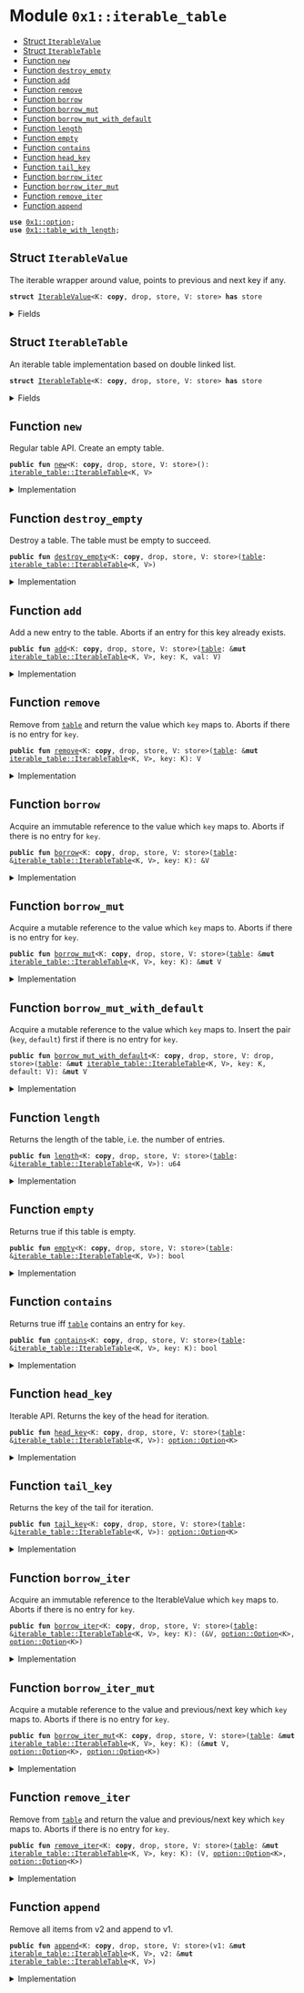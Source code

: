 
<a id="0x1_iterable_table"></a>

# Module `0x1::iterable_table`



-  [Struct `IterableValue`](#0x1_iterable_table_IterableValue)
-  [Struct `IterableTable`](#0x1_iterable_table_IterableTable)
-  [Function `new`](#0x1_iterable_table_new)
-  [Function `destroy_empty`](#0x1_iterable_table_destroy_empty)
-  [Function `add`](#0x1_iterable_table_add)
-  [Function `remove`](#0x1_iterable_table_remove)
-  [Function `borrow`](#0x1_iterable_table_borrow)
-  [Function `borrow_mut`](#0x1_iterable_table_borrow_mut)
-  [Function `borrow_mut_with_default`](#0x1_iterable_table_borrow_mut_with_default)
-  [Function `length`](#0x1_iterable_table_length)
-  [Function `empty`](#0x1_iterable_table_empty)
-  [Function `contains`](#0x1_iterable_table_contains)
-  [Function `head_key`](#0x1_iterable_table_head_key)
-  [Function `tail_key`](#0x1_iterable_table_tail_key)
-  [Function `borrow_iter`](#0x1_iterable_table_borrow_iter)
-  [Function `borrow_iter_mut`](#0x1_iterable_table_borrow_iter_mut)
-  [Function `remove_iter`](#0x1_iterable_table_remove_iter)
-  [Function `append`](#0x1_iterable_table_append)


<pre><code><b>use</b> <a href="../../move-stdlib/doc/option.md#0x1_option">0x1::option</a>;
<b>use</b> <a href="table_with_length.md#0x1_table_with_length">0x1::table_with_length</a>;
</code></pre>



<a id="0x1_iterable_table_IterableValue"></a>

## Struct `IterableValue`

The iterable wrapper around value, points to previous and next key if any.


<pre><code><b>struct</b> <a href="iterable_table.md#0x1_iterable_table_IterableValue">IterableValue</a>&lt;K: <b>copy</b>, drop, store, V: store&gt; <b>has</b> store
</code></pre>



<details>
<summary>Fields</summary>


<dl>
<dt>
<code>val: V</code>
</dt>
<dd>

</dd>
<dt>
<code>prev: <a href="../../move-stdlib/doc/option.md#0x1_option_Option">option::Option</a>&lt;K&gt;</code>
</dt>
<dd>

</dd>
<dt>
<code>next: <a href="../../move-stdlib/doc/option.md#0x1_option_Option">option::Option</a>&lt;K&gt;</code>
</dt>
<dd>

</dd>
</dl>


</details>

<a id="0x1_iterable_table_IterableTable"></a>

## Struct `IterableTable`

An iterable table implementation based on double linked list.


<pre><code><b>struct</b> <a href="iterable_table.md#0x1_iterable_table_IterableTable">IterableTable</a>&lt;K: <b>copy</b>, drop, store, V: store&gt; <b>has</b> store
</code></pre>



<details>
<summary>Fields</summary>


<dl>
<dt>
<code>inner: <a href="table_with_length.md#0x1_table_with_length_TableWithLength">table_with_length::TableWithLength</a>&lt;K, <a href="iterable_table.md#0x1_iterable_table_IterableValue">iterable_table::IterableValue</a>&lt;K, V&gt;&gt;</code>
</dt>
<dd>

</dd>
<dt>
<code>head: <a href="../../move-stdlib/doc/option.md#0x1_option_Option">option::Option</a>&lt;K&gt;</code>
</dt>
<dd>

</dd>
<dt>
<code>tail: <a href="../../move-stdlib/doc/option.md#0x1_option_Option">option::Option</a>&lt;K&gt;</code>
</dt>
<dd>

</dd>
</dl>


</details>

<a id="0x1_iterable_table_new"></a>

## Function `new`

Regular table API.
Create an empty table.


<pre><code><b>public</b> <b>fun</b> <a href="iterable_table.md#0x1_iterable_table_new">new</a>&lt;K: <b>copy</b>, drop, store, V: store&gt;(): <a href="iterable_table.md#0x1_iterable_table_IterableTable">iterable_table::IterableTable</a>&lt;K, V&gt;
</code></pre>



<details>
<summary>Implementation</summary>


<pre><code><b>public</b> <b>fun</b> <a href="iterable_table.md#0x1_iterable_table_new">new</a>&lt;K: <b>copy</b> + store + drop, V: store&gt;(): <a href="iterable_table.md#0x1_iterable_table_IterableTable">IterableTable</a>&lt;K, V&gt; {
    <a href="iterable_table.md#0x1_iterable_table_IterableTable">IterableTable</a> {
        inner: <a href="table_with_length.md#0x1_table_with_length_new">table_with_length::new</a>(),
        head: <a href="../../move-stdlib/doc/option.md#0x1_option_none">option::none</a>(),
        tail: <a href="../../move-stdlib/doc/option.md#0x1_option_none">option::none</a>(),
    }
}
</code></pre>



</details>

<a id="0x1_iterable_table_destroy_empty"></a>

## Function `destroy_empty`

Destroy a table. The table must be empty to succeed.


<pre><code><b>public</b> <b>fun</b> <a href="iterable_table.md#0x1_iterable_table_destroy_empty">destroy_empty</a>&lt;K: <b>copy</b>, drop, store, V: store&gt;(<a href="table.md#0x1_table">table</a>: <a href="iterable_table.md#0x1_iterable_table_IterableTable">iterable_table::IterableTable</a>&lt;K, V&gt;)
</code></pre>



<details>
<summary>Implementation</summary>


<pre><code><b>public</b> <b>fun</b> <a href="iterable_table.md#0x1_iterable_table_destroy_empty">destroy_empty</a>&lt;K: <b>copy</b> + store + drop, V: store&gt;(<a href="table.md#0x1_table">table</a>: <a href="iterable_table.md#0x1_iterable_table_IterableTable">IterableTable</a>&lt;K, V&gt;) {
    <b>assert</b>!(<a href="iterable_table.md#0x1_iterable_table_empty">empty</a>(&<a href="table.md#0x1_table">table</a>), 0);
    <b>assert</b>!(<a href="../../move-stdlib/doc/option.md#0x1_option_is_none">option::is_none</a>(&<a href="table.md#0x1_table">table</a>.head), 0);
    <b>assert</b>!(<a href="../../move-stdlib/doc/option.md#0x1_option_is_none">option::is_none</a>(&<a href="table.md#0x1_table">table</a>.tail), 0);
    <b>let</b> <a href="iterable_table.md#0x1_iterable_table_IterableTable">IterableTable</a> {inner, head: _, tail: _} = <a href="table.md#0x1_table">table</a>;
    <a href="table_with_length.md#0x1_table_with_length_destroy_empty">table_with_length::destroy_empty</a>(inner);
}
</code></pre>



</details>

<a id="0x1_iterable_table_add"></a>

## Function `add`

Add a new entry to the table. Aborts if an entry for this
key already exists.


<pre><code><b>public</b> <b>fun</b> <a href="iterable_table.md#0x1_iterable_table_add">add</a>&lt;K: <b>copy</b>, drop, store, V: store&gt;(<a href="table.md#0x1_table">table</a>: &<b>mut</b> <a href="iterable_table.md#0x1_iterable_table_IterableTable">iterable_table::IterableTable</a>&lt;K, V&gt;, key: K, val: V)
</code></pre>



<details>
<summary>Implementation</summary>


<pre><code><b>public</b> <b>fun</b> <a href="iterable_table.md#0x1_iterable_table_add">add</a>&lt;K: <b>copy</b> + store + drop, V: store&gt;(<a href="table.md#0x1_table">table</a>: &<b>mut</b> <a href="iterable_table.md#0x1_iterable_table_IterableTable">IterableTable</a>&lt;K, V&gt;, key: K, val: V) {
    <b>let</b> wrapped_value = <a href="iterable_table.md#0x1_iterable_table_IterableValue">IterableValue</a> {
        val,
        prev: <a href="table.md#0x1_table">table</a>.tail,
        next: <a href="../../move-stdlib/doc/option.md#0x1_option_none">option::none</a>(),
    };
    <a href="table_with_length.md#0x1_table_with_length_add">table_with_length::add</a>(&<b>mut</b> <a href="table.md#0x1_table">table</a>.inner, key, wrapped_value);
    <b>if</b> (<a href="../../move-stdlib/doc/option.md#0x1_option_is_some">option::is_some</a>(&<a href="table.md#0x1_table">table</a>.tail)) {
        <b>let</b> k = <a href="../../move-stdlib/doc/option.md#0x1_option_borrow">option::borrow</a>(&<a href="table.md#0x1_table">table</a>.tail);
        <a href="table_with_length.md#0x1_table_with_length_borrow_mut">table_with_length::borrow_mut</a>(&<b>mut</b> <a href="table.md#0x1_table">table</a>.inner, *k).next = <a href="../../move-stdlib/doc/option.md#0x1_option_some">option::some</a>(key);
    } <b>else</b> {
        <a href="table.md#0x1_table">table</a>.head = <a href="../../move-stdlib/doc/option.md#0x1_option_some">option::some</a>(key);
    };
    <a href="table.md#0x1_table">table</a>.tail = <a href="../../move-stdlib/doc/option.md#0x1_option_some">option::some</a>(key);
}
</code></pre>



</details>

<a id="0x1_iterable_table_remove"></a>

## Function `remove`

Remove from <code><a href="table.md#0x1_table">table</a></code> and return the value which <code>key</code> maps to.
Aborts if there is no entry for <code>key</code>.


<pre><code><b>public</b> <b>fun</b> <a href="iterable_table.md#0x1_iterable_table_remove">remove</a>&lt;K: <b>copy</b>, drop, store, V: store&gt;(<a href="table.md#0x1_table">table</a>: &<b>mut</b> <a href="iterable_table.md#0x1_iterable_table_IterableTable">iterable_table::IterableTable</a>&lt;K, V&gt;, key: K): V
</code></pre>



<details>
<summary>Implementation</summary>


<pre><code><b>public</b> <b>fun</b> <a href="iterable_table.md#0x1_iterable_table_remove">remove</a>&lt;K: <b>copy</b> + store + drop, V: store&gt;(<a href="table.md#0x1_table">table</a>: &<b>mut</b> <a href="iterable_table.md#0x1_iterable_table_IterableTable">IterableTable</a>&lt;K, V&gt;, key: K): V {
    <b>let</b> (val, _, _) = <a href="iterable_table.md#0x1_iterable_table_remove_iter">remove_iter</a>(<a href="table.md#0x1_table">table</a>, key);
    val
}
</code></pre>



</details>

<a id="0x1_iterable_table_borrow"></a>

## Function `borrow`

Acquire an immutable reference to the value which <code>key</code> maps to.
Aborts if there is no entry for <code>key</code>.


<pre><code><b>public</b> <b>fun</b> <a href="iterable_table.md#0x1_iterable_table_borrow">borrow</a>&lt;K: <b>copy</b>, drop, store, V: store&gt;(<a href="table.md#0x1_table">table</a>: &<a href="iterable_table.md#0x1_iterable_table_IterableTable">iterable_table::IterableTable</a>&lt;K, V&gt;, key: K): &V
</code></pre>



<details>
<summary>Implementation</summary>


<pre><code><b>public</b> <b>fun</b> <a href="iterable_table.md#0x1_iterable_table_borrow">borrow</a>&lt;K: <b>copy</b> + store + drop, V: store&gt;(<a href="table.md#0x1_table">table</a>: &<a href="iterable_table.md#0x1_iterable_table_IterableTable">IterableTable</a>&lt;K, V&gt;, key: K): &V {
    &<a href="table_with_length.md#0x1_table_with_length_borrow">table_with_length::borrow</a>(&<a href="table.md#0x1_table">table</a>.inner, key).val
}
</code></pre>



</details>

<a id="0x1_iterable_table_borrow_mut"></a>

## Function `borrow_mut`

Acquire a mutable reference to the value which <code>key</code> maps to.
Aborts if there is no entry for <code>key</code>.


<pre><code><b>public</b> <b>fun</b> <a href="iterable_table.md#0x1_iterable_table_borrow_mut">borrow_mut</a>&lt;K: <b>copy</b>, drop, store, V: store&gt;(<a href="table.md#0x1_table">table</a>: &<b>mut</b> <a href="iterable_table.md#0x1_iterable_table_IterableTable">iterable_table::IterableTable</a>&lt;K, V&gt;, key: K): &<b>mut</b> V
</code></pre>



<details>
<summary>Implementation</summary>


<pre><code><b>public</b> <b>fun</b> <a href="iterable_table.md#0x1_iterable_table_borrow_mut">borrow_mut</a>&lt;K: <b>copy</b> + store + drop, V: store&gt;(<a href="table.md#0x1_table">table</a>: &<b>mut</b> <a href="iterable_table.md#0x1_iterable_table_IterableTable">IterableTable</a>&lt;K, V&gt;, key: K): &<b>mut</b> V {
    &<b>mut</b> <a href="table_with_length.md#0x1_table_with_length_borrow_mut">table_with_length::borrow_mut</a>(&<b>mut</b> <a href="table.md#0x1_table">table</a>.inner, key).val
}
</code></pre>



</details>

<a id="0x1_iterable_table_borrow_mut_with_default"></a>

## Function `borrow_mut_with_default`

Acquire a mutable reference to the value which <code>key</code> maps to.
Insert the pair (<code>key</code>, <code>default</code>) first if there is no entry for <code>key</code>.


<pre><code><b>public</b> <b>fun</b> <a href="iterable_table.md#0x1_iterable_table_borrow_mut_with_default">borrow_mut_with_default</a>&lt;K: <b>copy</b>, drop, store, V: drop, store&gt;(<a href="table.md#0x1_table">table</a>: &<b>mut</b> <a href="iterable_table.md#0x1_iterable_table_IterableTable">iterable_table::IterableTable</a>&lt;K, V&gt;, key: K, default: V): &<b>mut</b> V
</code></pre>



<details>
<summary>Implementation</summary>


<pre><code><b>public</b> <b>fun</b> <a href="iterable_table.md#0x1_iterable_table_borrow_mut_with_default">borrow_mut_with_default</a>&lt;K: <b>copy</b> + store + drop, V: store + drop&gt;(<a href="table.md#0x1_table">table</a>: &<b>mut</b> <a href="iterable_table.md#0x1_iterable_table_IterableTable">IterableTable</a>&lt;K, V&gt;, key: K, default: V): &<b>mut</b> V {
    <b>if</b> (!<a href="iterable_table.md#0x1_iterable_table_contains">contains</a>(<a href="table.md#0x1_table">table</a>, key)) {
        <a href="iterable_table.md#0x1_iterable_table_add">add</a>(<a href="table.md#0x1_table">table</a>, key, default)
    };
    <a href="iterable_table.md#0x1_iterable_table_borrow_mut">borrow_mut</a>(<a href="table.md#0x1_table">table</a>, key)
}
</code></pre>



</details>

<a id="0x1_iterable_table_length"></a>

## Function `length`

Returns the length of the table, i.e. the number of entries.


<pre><code><b>public</b> <b>fun</b> <a href="iterable_table.md#0x1_iterable_table_length">length</a>&lt;K: <b>copy</b>, drop, store, V: store&gt;(<a href="table.md#0x1_table">table</a>: &<a href="iterable_table.md#0x1_iterable_table_IterableTable">iterable_table::IterableTable</a>&lt;K, V&gt;): u64
</code></pre>



<details>
<summary>Implementation</summary>


<pre><code><b>public</b> <b>fun</b> <a href="iterable_table.md#0x1_iterable_table_length">length</a>&lt;K: <b>copy</b> + store + drop, V: store&gt;(<a href="table.md#0x1_table">table</a>: &<a href="iterable_table.md#0x1_iterable_table_IterableTable">IterableTable</a>&lt;K, V&gt;): u64 {
    <a href="table_with_length.md#0x1_table_with_length_length">table_with_length::length</a>(&<a href="table.md#0x1_table">table</a>.inner)
}
</code></pre>



</details>

<a id="0x1_iterable_table_empty"></a>

## Function `empty`

Returns true if this table is empty.


<pre><code><b>public</b> <b>fun</b> <a href="iterable_table.md#0x1_iterable_table_empty">empty</a>&lt;K: <b>copy</b>, drop, store, V: store&gt;(<a href="table.md#0x1_table">table</a>: &<a href="iterable_table.md#0x1_iterable_table_IterableTable">iterable_table::IterableTable</a>&lt;K, V&gt;): bool
</code></pre>



<details>
<summary>Implementation</summary>


<pre><code><b>public</b> <b>fun</b> <a href="iterable_table.md#0x1_iterable_table_empty">empty</a>&lt;K: <b>copy</b> + store + drop, V: store&gt;(<a href="table.md#0x1_table">table</a>: &<a href="iterable_table.md#0x1_iterable_table_IterableTable">IterableTable</a>&lt;K, V&gt;): bool {
    <a href="table_with_length.md#0x1_table_with_length_empty">table_with_length::empty</a>(&<a href="table.md#0x1_table">table</a>.inner)
}
</code></pre>



</details>

<a id="0x1_iterable_table_contains"></a>

## Function `contains`

Returns true iff <code><a href="table.md#0x1_table">table</a></code> contains an entry for <code>key</code>.


<pre><code><b>public</b> <b>fun</b> <a href="iterable_table.md#0x1_iterable_table_contains">contains</a>&lt;K: <b>copy</b>, drop, store, V: store&gt;(<a href="table.md#0x1_table">table</a>: &<a href="iterable_table.md#0x1_iterable_table_IterableTable">iterable_table::IterableTable</a>&lt;K, V&gt;, key: K): bool
</code></pre>



<details>
<summary>Implementation</summary>


<pre><code><b>public</b> <b>fun</b> <a href="iterable_table.md#0x1_iterable_table_contains">contains</a>&lt;K: <b>copy</b> + store + drop, V: store&gt;(<a href="table.md#0x1_table">table</a>: &<a href="iterable_table.md#0x1_iterable_table_IterableTable">IterableTable</a>&lt;K, V&gt;, key: K): bool {
    <a href="table_with_length.md#0x1_table_with_length_contains">table_with_length::contains</a>(&<a href="table.md#0x1_table">table</a>.inner, key)
}
</code></pre>



</details>

<a id="0x1_iterable_table_head_key"></a>

## Function `head_key`

Iterable API.
Returns the key of the head for iteration.


<pre><code><b>public</b> <b>fun</b> <a href="iterable_table.md#0x1_iterable_table_head_key">head_key</a>&lt;K: <b>copy</b>, drop, store, V: store&gt;(<a href="table.md#0x1_table">table</a>: &<a href="iterable_table.md#0x1_iterable_table_IterableTable">iterable_table::IterableTable</a>&lt;K, V&gt;): <a href="../../move-stdlib/doc/option.md#0x1_option_Option">option::Option</a>&lt;K&gt;
</code></pre>



<details>
<summary>Implementation</summary>


<pre><code><b>public</b> <b>fun</b> <a href="iterable_table.md#0x1_iterable_table_head_key">head_key</a>&lt;K: <b>copy</b> + store + drop, V: store&gt;(<a href="table.md#0x1_table">table</a>: &<a href="iterable_table.md#0x1_iterable_table_IterableTable">IterableTable</a>&lt;K, V&gt;): Option&lt;K&gt; {
    <a href="table.md#0x1_table">table</a>.head
}
</code></pre>



</details>

<a id="0x1_iterable_table_tail_key"></a>

## Function `tail_key`

Returns the key of the tail for iteration.


<pre><code><b>public</b> <b>fun</b> <a href="iterable_table.md#0x1_iterable_table_tail_key">tail_key</a>&lt;K: <b>copy</b>, drop, store, V: store&gt;(<a href="table.md#0x1_table">table</a>: &<a href="iterable_table.md#0x1_iterable_table_IterableTable">iterable_table::IterableTable</a>&lt;K, V&gt;): <a href="../../move-stdlib/doc/option.md#0x1_option_Option">option::Option</a>&lt;K&gt;
</code></pre>



<details>
<summary>Implementation</summary>


<pre><code><b>public</b> <b>fun</b> <a href="iterable_table.md#0x1_iterable_table_tail_key">tail_key</a>&lt;K: <b>copy</b> + store + drop, V: store&gt;(<a href="table.md#0x1_table">table</a>: &<a href="iterable_table.md#0x1_iterable_table_IterableTable">IterableTable</a>&lt;K, V&gt;): Option&lt;K&gt; {
    <a href="table.md#0x1_table">table</a>.tail
}
</code></pre>



</details>

<a id="0x1_iterable_table_borrow_iter"></a>

## Function `borrow_iter`

Acquire an immutable reference to the IterableValue which <code>key</code> maps to.
Aborts if there is no entry for <code>key</code>.


<pre><code><b>public</b> <b>fun</b> <a href="iterable_table.md#0x1_iterable_table_borrow_iter">borrow_iter</a>&lt;K: <b>copy</b>, drop, store, V: store&gt;(<a href="table.md#0x1_table">table</a>: &<a href="iterable_table.md#0x1_iterable_table_IterableTable">iterable_table::IterableTable</a>&lt;K, V&gt;, key: K): (&V, <a href="../../move-stdlib/doc/option.md#0x1_option_Option">option::Option</a>&lt;K&gt;, <a href="../../move-stdlib/doc/option.md#0x1_option_Option">option::Option</a>&lt;K&gt;)
</code></pre>



<details>
<summary>Implementation</summary>


<pre><code><b>public</b> <b>fun</b> <a href="iterable_table.md#0x1_iterable_table_borrow_iter">borrow_iter</a>&lt;K: <b>copy</b> + store + drop, V: store&gt;(<a href="table.md#0x1_table">table</a>: &<a href="iterable_table.md#0x1_iterable_table_IterableTable">IterableTable</a>&lt;K, V&gt;, key: K): (&V, Option&lt;K&gt;, Option&lt;K&gt;) {
    <b>let</b> v = <a href="table_with_length.md#0x1_table_with_length_borrow">table_with_length::borrow</a>(&<a href="table.md#0x1_table">table</a>.inner, key);
    (&v.val, v.prev, v.next)
}
</code></pre>



</details>

<a id="0x1_iterable_table_borrow_iter_mut"></a>

## Function `borrow_iter_mut`

Acquire a mutable reference to the value and previous/next key which <code>key</code> maps to.
Aborts if there is no entry for <code>key</code>.


<pre><code><b>public</b> <b>fun</b> <a href="iterable_table.md#0x1_iterable_table_borrow_iter_mut">borrow_iter_mut</a>&lt;K: <b>copy</b>, drop, store, V: store&gt;(<a href="table.md#0x1_table">table</a>: &<b>mut</b> <a href="iterable_table.md#0x1_iterable_table_IterableTable">iterable_table::IterableTable</a>&lt;K, V&gt;, key: K): (&<b>mut</b> V, <a href="../../move-stdlib/doc/option.md#0x1_option_Option">option::Option</a>&lt;K&gt;, <a href="../../move-stdlib/doc/option.md#0x1_option_Option">option::Option</a>&lt;K&gt;)
</code></pre>



<details>
<summary>Implementation</summary>


<pre><code><b>public</b> <b>fun</b> <a href="iterable_table.md#0x1_iterable_table_borrow_iter_mut">borrow_iter_mut</a>&lt;K: <b>copy</b> + store + drop, V: store&gt;(<a href="table.md#0x1_table">table</a>: &<b>mut</b> <a href="iterable_table.md#0x1_iterable_table_IterableTable">IterableTable</a>&lt;K, V&gt;, key: K): (&<b>mut</b> V, Option&lt;K&gt;, Option&lt;K&gt;) {
    <b>let</b> v = <a href="table_with_length.md#0x1_table_with_length_borrow_mut">table_with_length::borrow_mut</a>(&<b>mut</b> <a href="table.md#0x1_table">table</a>.inner, key);
    (&<b>mut</b> v.val, v.prev, v.next)
}
</code></pre>



</details>

<a id="0x1_iterable_table_remove_iter"></a>

## Function `remove_iter`

Remove from <code><a href="table.md#0x1_table">table</a></code> and return the value and previous/next key which <code>key</code> maps to.
Aborts if there is no entry for <code>key</code>.


<pre><code><b>public</b> <b>fun</b> <a href="iterable_table.md#0x1_iterable_table_remove_iter">remove_iter</a>&lt;K: <b>copy</b>, drop, store, V: store&gt;(<a href="table.md#0x1_table">table</a>: &<b>mut</b> <a href="iterable_table.md#0x1_iterable_table_IterableTable">iterable_table::IterableTable</a>&lt;K, V&gt;, key: K): (V, <a href="../../move-stdlib/doc/option.md#0x1_option_Option">option::Option</a>&lt;K&gt;, <a href="../../move-stdlib/doc/option.md#0x1_option_Option">option::Option</a>&lt;K&gt;)
</code></pre>



<details>
<summary>Implementation</summary>


<pre><code><b>public</b> <b>fun</b> <a href="iterable_table.md#0x1_iterable_table_remove_iter">remove_iter</a>&lt;K: <b>copy</b> + store + drop, V: store&gt;(<a href="table.md#0x1_table">table</a>: &<b>mut</b> <a href="iterable_table.md#0x1_iterable_table_IterableTable">IterableTable</a>&lt;K, V&gt;, key: K): (V, Option&lt;K&gt;, Option&lt;K&gt;) {
    <b>let</b> val = <a href="table_with_length.md#0x1_table_with_length_remove">table_with_length::remove</a>(&<b>mut</b> <a href="table.md#0x1_table">table</a>.inner, <b>copy</b> key);
    <b>if</b> (<a href="../../move-stdlib/doc/option.md#0x1_option_contains">option::contains</a>(&<a href="table.md#0x1_table">table</a>.tail, &key)) {
        <a href="table.md#0x1_table">table</a>.tail = val.prev;
    };
    <b>if</b> (<a href="../../move-stdlib/doc/option.md#0x1_option_contains">option::contains</a>(&<a href="table.md#0x1_table">table</a>.head, &key)) {
        <a href="table.md#0x1_table">table</a>.head = val.next;
    };
    <b>if</b> (<a href="../../move-stdlib/doc/option.md#0x1_option_is_some">option::is_some</a>(&val.prev)) {
        <b>let</b> key = <a href="../../move-stdlib/doc/option.md#0x1_option_borrow">option::borrow</a>(&val.prev);
        <a href="table_with_length.md#0x1_table_with_length_borrow_mut">table_with_length::borrow_mut</a>(&<b>mut</b> <a href="table.md#0x1_table">table</a>.inner, *key).next = val.next;
    };
    <b>if</b> (<a href="../../move-stdlib/doc/option.md#0x1_option_is_some">option::is_some</a>(&val.next)) {
        <b>let</b> key = <a href="../../move-stdlib/doc/option.md#0x1_option_borrow">option::borrow</a>(&val.next);
        <a href="table_with_length.md#0x1_table_with_length_borrow_mut">table_with_length::borrow_mut</a>(&<b>mut</b> <a href="table.md#0x1_table">table</a>.inner, *key).prev = val.prev;
    };
    <b>let</b> <a href="iterable_table.md#0x1_iterable_table_IterableValue">IterableValue</a> {val, prev, next} = val;
    (val, prev, next)
}
</code></pre>



</details>

<a id="0x1_iterable_table_append"></a>

## Function `append`

Remove all items from v2 and append to v1.


<pre><code><b>public</b> <b>fun</b> <a href="iterable_table.md#0x1_iterable_table_append">append</a>&lt;K: <b>copy</b>, drop, store, V: store&gt;(v1: &<b>mut</b> <a href="iterable_table.md#0x1_iterable_table_IterableTable">iterable_table::IterableTable</a>&lt;K, V&gt;, v2: &<b>mut</b> <a href="iterable_table.md#0x1_iterable_table_IterableTable">iterable_table::IterableTable</a>&lt;K, V&gt;)
</code></pre>



<details>
<summary>Implementation</summary>


<pre><code><b>public</b> <b>fun</b> <a href="iterable_table.md#0x1_iterable_table_append">append</a>&lt;K: <b>copy</b> + store + drop, V: store&gt;(v1: &<b>mut</b> <a href="iterable_table.md#0x1_iterable_table_IterableTable">IterableTable</a>&lt;K, V&gt;, v2: &<b>mut</b> <a href="iterable_table.md#0x1_iterable_table_IterableTable">IterableTable</a>&lt;K, V&gt;) {
    <b>let</b> key = <a href="iterable_table.md#0x1_iterable_table_head_key">head_key</a>(v2);
    <b>while</b> (<a href="../../move-stdlib/doc/option.md#0x1_option_is_some">option::is_some</a>(&key)) {
        <b>let</b> (val, _, next) = <a href="iterable_table.md#0x1_iterable_table_remove_iter">remove_iter</a>(v2, *<a href="../../move-stdlib/doc/option.md#0x1_option_borrow">option::borrow</a>(&key));
        <a href="iterable_table.md#0x1_iterable_table_add">add</a>(v1, *<a href="../../move-stdlib/doc/option.md#0x1_option_borrow">option::borrow</a>(&key), val);
        key = next;
    };
}
</code></pre>



</details>


[move-book]: https://aptos.dev/move/book/SUMMARY
